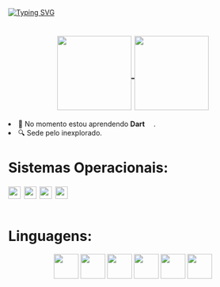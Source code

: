 <!--https://readme-typing-svg.demolab.com/demo/-->
<div>
<a href="https://linktr.ee/hilldemberg986"><img align=center src="https://readme-typing-svg.demolab.com?font=Special+Elite&size=50&pause=1000&color=0194DD&center=true&vCenter=true&width=900&height=90&lines=%C3%93la+Mundo...;Meu+Nome+%C3%A9+Hildemberg!!;Sou+Dev+Em+Forma%C3%A7%C3%A3o+%F0%9F%A4%93;Tamb%C3%A9m+Sou+Gamer+Nas+horas+vagas" alt="Typing SVG"/></a>
</div>

<!--https://github.com/anuraghazra/github-readme-stats-->


<div align=center>
    <h1>
    <a href="https://allinks.me/hildemberg986">
        <img align="center" height=150px src="https://github-readme-stats-evsn.vercel.app/api?username=Hildemberg986&show_icons=true&theme=algolia&show=reviews&locale=pt-br&cache_seconds=300">
    </a>
    <a href= "https://allinks.me/hildemberg986">
        <img align="center" height=150px src="https://github-readme-stats-evsn.vercel.app/api/top-langs/?username=Hildemberg986&hide=shell,Batchfile&include_all_commits&card_width=400px&langs_count=5&theme=algolia&exclude_repo=github-readme-stats&locale=pt-br&cache_seconds=60&layout=compact"/>
    </a>
    </h1>
</div>

<div >
    <lu>
        <li>🔭 No momento estou aprendendo <strong>Dart</strong> <img src="https://cdn.jsdelivr.net/gh/devicons/devicon/icons/dart/dart-original.svg" height="14" >.</li>
        <li>🔍 Sede pelo inexplorado.</li>
    </lu>
</div>

## <h1 style="padding-bottom: 0px">Sistemas Operacionais:</h1> 
<div>
<h1 style="margin-top: 12px; padding-bottom: 12px;">
<a href="https://linuxmint.com/"><img  src="https://img.shields.io/badge/Linux_Mint-87CF3E?style=for-the-badge&logo=linux-mint&logoColor=white" height="25"/></a>
<a href="https://ubuntu.com/"> <img  src="https://img.shields.io/badge/Ubuntu-E95420?style=for-the-badge&logo=ubuntu&logoColor=white" height="25"><a>
<a href="https://www.microsoft.com/PT-BR/windows/windows-11?icid=SSM_AS_Windows11"><img src="https://img.shields.io/badge/Windows-0078D6?style=for-the-badge&logo=windows&logoColor=white" height="25"></a>
<a href="https://developer.android.com/about/versions/13?gclid=Cj0KCQjwiZqhBhCJARIsACHHEH8oDZEp6FquqMzftOyTPyYElD_Z2vTPeyT2f9M_EOyFHwQPyguZ40saAgKDEALw_wcB&gclsrc=aw.ds&hl=pt-br"><img src="https://img.shields.io/badge/Android-3DDC84?style=for-the-badge&logo=android&logoColor=white" height="25"></a>
</h1>   
</div>


<h1  style="padding-bottom: -5px">Linguagens:</h1>
<div align = center>
<img src="https://cdn.jsdelivr.net/gh/devicons/devicon/icons/javascript/javascript-original.svg" width="50"/>
<img src="https://cdn.jsdelivr.net/gh/devicons/devicon/icons/html5/html5-original-wordmark.svg" width="50"/>
<img src="https://cdn.jsdelivr.net/gh/devicons/devicon/icons/css3/css3-original-wordmark.svg" width="50"/>
<img src="https://cdn.jsdelivr.net/gh/devicons/devicon/icons/python/python-original-wordmark.svg" width="50"/>
<img src="https://cdn.jsdelivr.net/gh/devicons/devicon/icons/vuejs/vuejs-original-wordmark.svg" width="50" /> 
<img src="https://cdn.jsdelivr.net/gh/devicons/devicon/icons/angularjs/angularjs-original.svg" width="50" /> 
</div>
